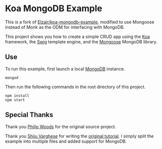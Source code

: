 Koa MongoDB Example
===================

This is a fork of [Elzair/koa-mongodb-example](https://github.com/Elzair/koa-mongodb-example), modified to use Mongoose instead of Monk as the ODM for interfacing with MongoDB.

This project shows you how to create a simple CRUD app using the [Koa](http://koajs.com/) framework, the [Swig](http://paularmstrong.github.io/swig/) template engine, and the [Mongoose](https://github.com/Automattic/mongoose) MongoDB library.

Use
---

To run this example, first launch a local [MongoDB](https://www.mongodb.org/) instance.

    mongod

Then run the following commands in the root directory of this project.

    npm install
    npm start

Special Thanks
--------------

Thank you [Philip Woods](https://github.com/Elzair) for the original source project.

Thank you [Shiju Varghese](http://weblogs.asp.net/shijuvarghese/default.aspx) for writing the [original tutorial](http://weblogs.asp.net/shijuvarghese/archive/2014/01/12/a-simple-crud-demo-with-koa-js.aspx). I simply split the example into multiple files and added support for MongoDB.

